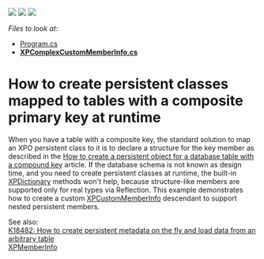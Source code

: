 <!-- default badges list -->
![](https://img.shields.io/endpoint?url=https://codecentral.devexpress.com/api/v1/VersionRange/128585729/23.2.1%2B)
[![](https://img.shields.io/badge/Open_in_DevExpress_Support_Center-FF7200?style=flat-square&logo=DevExpress&logoColor=white)](https://supportcenter.devexpress.com/ticket/details/E4606)
[![](https://img.shields.io/badge/📖_How_to_use_DevExpress_Examples-e9f6fc?style=flat-square)](https://docs.devexpress.com/GeneralInformation/403183)
<!-- default badges end -->
<!-- default file list -->
*Files to look at*:

* [Program.cs](./CS/XpoConsoleApplication/Program.cs)
* **[XPComplexCustomMemberInfo.cs](./CS/XpoConsoleApplication/XPComplexCustomMemberInfo.cs)**
<!-- default file list end -->
# How to create persistent classes mapped to tables with a composite primary key at runtime 


<p>When you have a table with a composite key, the standard solution to map an XPO persistent class to it is to declare a structure for the key member as described in the <a href="https://www.devexpress.com/Support/Center/p/A2615">How to create a persistent object for a database table with a compound key</a> article. If the database schema is not known as design time, and you need to create persistent classes at runtime, the built-in <a href="https://documentation.devexpress.com/CoreLibraries/clsDevExpressXpoMetadataXPDictionarytopic.aspx">XPDictionary</a> methods won't help, because structure-like members are supported only for real types via Reflection. This example demonstrates how to create a custom <a href="https://documentation.devexpress.com/CoreLibraries/clsDevExpressXpoMetadataXPCustomMemberInfotopic.aspx">XPCustomMemberInfo</a> descendant to support nested persistent members.</p>
<p>See also:<br> <a href="https://www.devexpress.com/Support/Center/p/K18482">K18482: How to create persistent metadata on the fly and load data from an arbitrary table</a><br><a href="https://documentation.devexpress.com/CoreLibraries/clsDevExpressXpoMetadataXPMemberInfotopic.aspx">XPMemberInfo</a> </p>

<br/>


